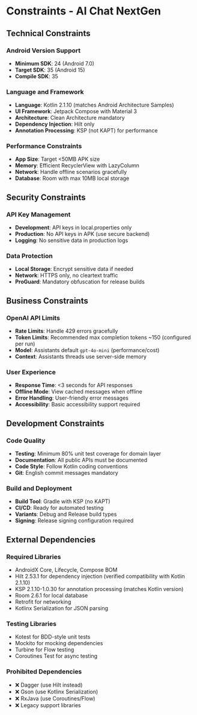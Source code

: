 # Constraints - AI Chat NextGen

## Technical Constraints

### Android Version Support
- **Minimum SDK**: 24 (Android 7.0)
- **Target SDK**: 35 (Android 15)
- **Compile SDK**: 35

### Language and Framework
- **Language**: Kotlin 2.1.10 (matches Android Architecture Samples)
- **UI Framework**: Jetpack Compose with Material 3
- **Architecture**: Clean Architecture mandatory
- **Dependency Injection**: Hilt only
- **Annotation Processing**: KSP (not KAPT) for performance

### Performance Constraints
- **App Size**: Target <50MB APK size
- **Memory**: Efficient RecyclerView with LazyColumn
- **Network**: Handle offline scenarios gracefully
- **Database**: Room with max 10MB local storage

## Security Constraints

### API Key Management
- **Development**: API keys in local.properties only
- **Production**: No API keys in APK (use secure backend)
- **Logging**: No sensitive data in production logs

### Data Protection
- **Local Storage**: Encrypt sensitive data if needed
- **Network**: HTTPS only, no cleartext traffic
- **ProGuard**: Mandatory obfuscation for release builds

## Business Constraints

### OpenAI API Limits
- **Rate Limits**: Handle 429 errors gracefully
- **Token Limits**: Recommended max completion tokens ~150 (configured per run)
- **Model**: Assistants default `gpt-4o-mini` (performance/cost)
- **Context**: Assistants threads use server-side memory

### User Experience
- **Response Time**: <3 seconds for API responses
- **Offline Mode**: View cached messages when offline
- **Error Handling**: User-friendly error messages
- **Accessibility**: Basic accessibility support required

## Development Constraints

### Code Quality
- **Testing**: Minimum 80% unit test coverage for domain layer
- **Documentation**: All public APIs must be documented
- **Code Style**: Follow Kotlin coding conventions
- **Git**: English commit messages mandatory

### Build and Deployment
- **Build Tool**: Gradle with KSP (no KAPT)
- **CI/CD**: Ready for automated testing
- **Variants**: Debug and Release build types
- **Signing**: Release signing configuration required

## External Dependencies

### Required Libraries
- AndroidX Core, Lifecycle, Compose BOM
- Hilt 2.53.1 for dependency injection (verified compatibility with Kotlin 2.1.10)
- KSP 2.1.10-1.0.30 for annotation processing (matches Kotlin version)
- Room 2.6.1 for local database
- Retrofit for networking
- Kotlinx Serialization for JSON parsing

### Testing Libraries
- Kotest for BDD-style unit tests
- Mockito for mocking dependencies
- Turbine for Flow testing
- Coroutines Test for async testing

### Prohibited Dependencies
- ❌ Dagger (use Hilt instead)
- ❌ Gson (use Kotlinx Serialization)
- ❌ RxJava (use Coroutines/Flow)
- ❌ Legacy support libraries

